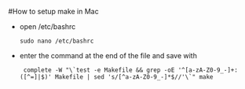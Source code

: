 #How to setup make in Mac

* open /etc/bashrc
  
      sudo nano /etc/bashrc
 
 * enter the command at the end of the file and save with 
 
        complete -W "\`test -e Makefile && grep -oE '^[a-zA-Z0-9_-]+:([^=]|$)' Makefile | sed 's/[^a-zA-Z0-9_-]*$//'\`" make
